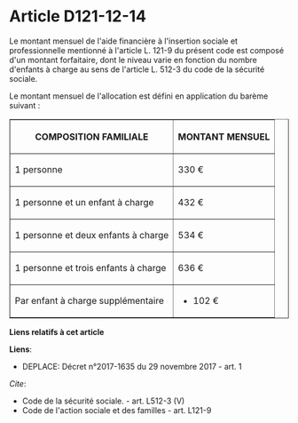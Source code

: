 # Article D121-12-14

Le montant mensuel de l'aide financière à l'insertion sociale et professionnelle mentionné à l'article L. 121-9 du présent
code est composé d'un montant forfaitaire, dont le niveau varie en fonction du nombre d'enfants à charge au sens de l'article
L. 512-3 du code de la sécurité sociale. 

Le montant mensuel de l'allocation est défini en application du barème suivant : 

<table border="1">
  <tbody>
    <tr>
      <th>

COMPOSITION FAMILIALE </th>
      <th>

MONTANT MENSUEL </th>
    </tr>
    <tr>
      <td align="justify">

1 personne </td>
      <td align="justify">

330 € </td>
    </tr>
    <tr>
      <td align="justify">

1 personne et un enfant à charge </td>
      <td align="justify">

432 € </td>
    </tr>
    <tr>
      <td align="justify">

1 personne et deux enfants à charge </td>
      <td align="justify">

534 € </td>
    </tr>
    <tr>
      <td align="justify">

1 personne et trois enfants à charge </td>
      <td align="justify">

636 € </td>
    </tr>
    <tr>
      <td align="justify">

Par enfant à charge supplémentaire </td>
      <td align="justify">

+ 102 €</td>
    </tr>
  </tbody>
</table>

**Liens relatifs à cet article**

**Liens**:

  - DEPLACE: Décret n°2017-1635 du 29 novembre 2017 - art. 1

_Cite_:

  - Code de la sécurité sociale. - art. L512-3 (V)
  - Code de l'action sociale et des familles - art. L121-9
